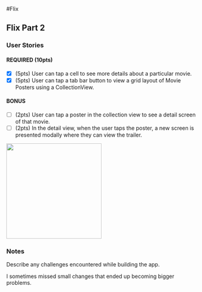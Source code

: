 #Flix

## Flix Part 2

### User Stories

#### REQUIRED (10pts)
- [x] (5pts) User can tap a cell to see more details about a particular movie.
- [x] (5pts) User can tap a tab bar button to view a grid layout of Movie Posters using a CollectionView.

#### BONUS
- [ ] (2pts) User can tap a poster in the collection view to see a detail screen of that movie.
- [ ] (2pts) In the detail view, when the user taps the poster, a new screen is presented modally where they can view the trailer.

<img src="https://submissions.us-east-1.linodeobjects.com/ios_university/VpT7WqMp.gif" width=250><br>

### Notes
Describe any challenges encountered while building the app.

I sometimes missed small changes that ended up becoming bigger problems.
